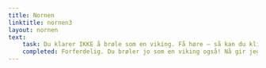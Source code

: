 ```yaml
---
title: Nornen
linktitle: nornen3
layout: nornen
text:
    task: Du klarer IKKE å brøle som en viking. Få høre – så kan du klikke videre når du har gjort det.
    completed: Forferdelig. Du brøler jo som en viking også! Nå gir jeg opp. 
---
```

